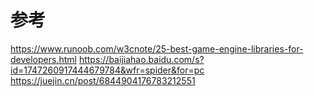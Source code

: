 # 参考

https://www.runoob.com/w3cnote/25-best-game-engine-libraries-for-developers.html
https://baijiahao.baidu.com/s?id=1747260917444679784&wfr=spider&for=pc
https://juejin.cn/post/6844904176783212551